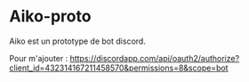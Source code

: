 # Aiko-proto
Aiko est un prototype de bot discord.

Pour m'ajouter : https://discordapp.com/api/oauth2/authorize?client_id=432314167211458570&permissions=8&scope=bot

